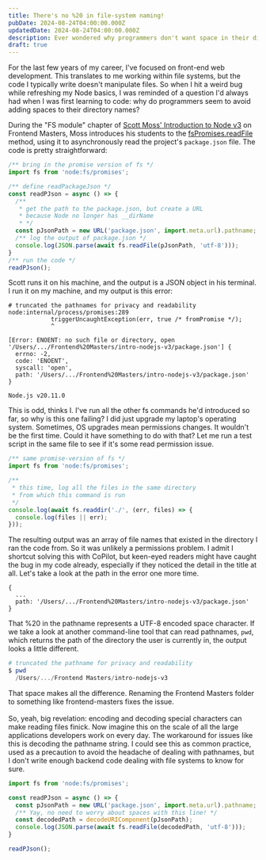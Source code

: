 ```yaml
---
title: There's no %20 in file-system naming!
pubDate: 2024-08-24T04:00:00.000Z
updatedDate: 2024-08-24T04:00:00.000Z
description: Ever wondered why programmers don't want space in their directory names?
draft: true
---
```


For the last few years of my career, I've focused on front-end web development. This translates to me working within file systems, but the code I typically write doesn't manipulate files. So when I hit a weird bug while refreshing my Node basics, I was reminded of a question I'd always had when I was first learning to code: why do programmers seem to avoid adding spaces to their directory names?

During the "FS module" chapter of [Scott Moss' Introduction to Node v3](https://frontendmasters.com/courses/node-js-v3/) on Frontend Masters, Moss introduces his students to the [fsPromises.readFile](https://nodejs.org/api/fs.html#fspromisesreadfilepath-options) method, using it to asynchronously read the project's `package.json` file. The code is pretty straightforward:

```javascript
/** bring in the promise version of fs */
import fs from 'node:fs/promises';

/** define readPackageJson */
const readPJson = async () => {
  /** 
   * get the path to the package.json, but create a URL 
   * because Node no longer has __dirName 
   * */
  const pJsonPath = new URL('package.json', import.meta.url).pathname;
  /** log the output of package.json */
  console.log(JSON.parse(await fs.readFile(pJsonPath, 'utf-8')));
}
/** run the code */
readPJson();
```

Scott runs it on his machine, and the output is a JSON object in his terminal. I run it on my machine, and my output is this error:

```shell
# truncated the pathnames for privacy and readability
node:internal/process/promises:289
            triggerUncaughtException(err, true /* fromPromise */);
            ^

[Error: ENOENT: no such file or directory, open '/Users/.../Frontend%20Masters/intro-nodejs-v3/package.json'] {
  errno: -2,
  code: 'ENOENT',
  syscall: 'open',
  path: '/Users/.../Frontend%20Masters/intro-nodejs-v3/package.json'
}

Node.js v20.11.0
```

This is odd, thinks I. I've run all the other fs commands he'd introduced so far, so why is this one failing? I did just upgrade my laptop's operating system. Sometimes, OS upgrades mean permissions changes. It wouldn't be the first time. Could it have something to do with that? Let me run a test script in the same file to see if it's some read permission issue.

```javascript
/** same promise-version of fs */
import fs from 'node:fs/promises';

/** 
 * this time, log all the files in the same directory
 * from which this command is run
 */
console.log(await fs.readdir('./', (err, files) => {
  console.log(files || err);
}));
```

The resulting output was an array of file names that existed in the directory I ran the code from. So it was unlikely a permissions problem. I admit I shortcut solving this with CoPilot, but keen-eyed readers might have caught the bug in my code already, especially if they noticed the detail in the title at all. Let's take a look at the path in the error one more time.

```shell
{
  ...
  path: '/Users/.../Frontend%20Masters/intro-nodejs-v3/package.json'
}
```

That %20 in the pathname represents a UTF-8 encoded space character. If we take a look at another command-line tool that can read pathnames, `pwd`, which returns the path of the directory the user is currently in, the output looks a little different.

```powershell
# truncated the pathname for privacy and readability
$ pwd
  /Users/.../Frontend Masters/intro-nodejs-v3
```

That space makes all the difference. Renaming the Frontend Masters folder to something like frontend-masters fixes the issue.\
\
So, yeah, big revelation: encoding and decoding special characters can make reading files finick. Now imagine this on the scale of all the large applications developers work on every day. The workaround for issues like this is decoding the pathname string. I could see this as common practice, used as a precaution to avoid the headache of dealing with pathnames, but I don't write enough backend code dealing with file systems to know for sure.

```javascript
import fs from 'node:fs/promises';

const readPJson = async () => {
  const pJsonPath = new URL('package.json', import.meta.url).pathname;
  /** Yay, no need to worry about spaces with this line! */
  const decodedPath = decodeURIComponent(pJsonPath);
  console.log(JSON.parse(await fs.readFile(decodedPath, 'utf-8')));
}

readPJson();
```

